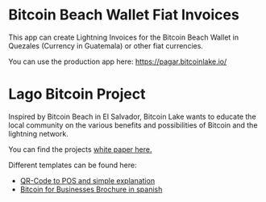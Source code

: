 # Bitcoin Beach Wallet Fiat Invoices

This app can create Lightning Invoices for the Bitcoin Beach Wallet in Quezales (Currency in Guatemala) or other fiat currencies. 

You can use the production app here: https://pagar.bitcoinlake.io/

# Lago Bitcoin Project
Inspired by Bitcoin Beach in El Salvador, Bitcoin Lake wants to educate the local community on the various benefits and possibilities of Bitcoin and the lightning network.

You can find the projects <a href='docs/Bitcoin-Lake-White-Paper-v5.pdf' target="_blank">white paper here.</a>

Different templates can be found here:
* <a href="https://drive.google.com/drive/folders/1AwkDcMGOiL_lMa0K5kNyh1VjRPsua07t?usp=share_link" target="_blank">QR-Code to POS and simple explanation</a>
* <a href="https://drive.google.com/drive/folders/1XY6DfdrPsNY0Z4s4nxS21AI8DpQPE_6I?usp=share_link" target="_blank">Bitcoin for Businesses Brochure in spanish</a>